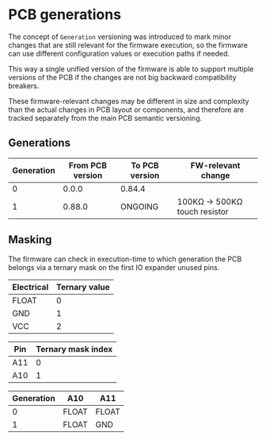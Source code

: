 # PCB generations

The concept of `Generation` versioning was introduced to mark minor changes that are still relevant for the firmware execution, so the firmware can use different configuration values or execution paths if needed.

This way a single unified version of the firmware is able to support multiple versions of the PCB if the changes are not big backward compatibility breakers.

These firmware-relevant changes may be different in size and complexity than the actual changes in PCB layout or components, and therefore are tracked separately from the main PCB semantic versioning.

## Generations

| Generation  | From PCB version | To PCB version | FW-relevant change |
| - | - | - | - |
| 0  | 0.0.0 | 0.84.4 | |
| 1  | 0.88.0 | ONGOING | 100KΩ -> 500KΩ touch resistor |

## Masking

The firmware can check in execution-time to which generation the PCB belongs via a ternary mask on the first IO expander unused pins.

| Electrical | Ternary value |
| - | - |
| FLOAT | 0 |
| GND | 1 |
| VCC | 2 |

| Pin | Ternary mask index |
| - | - |
| A11 | 0 |
| A10 | 1 |

| Generation  | A10 | A11 |
| - | - | - |
| 0 | FLOAT | FLOAT |
| 1 | FLOAT | GND |
